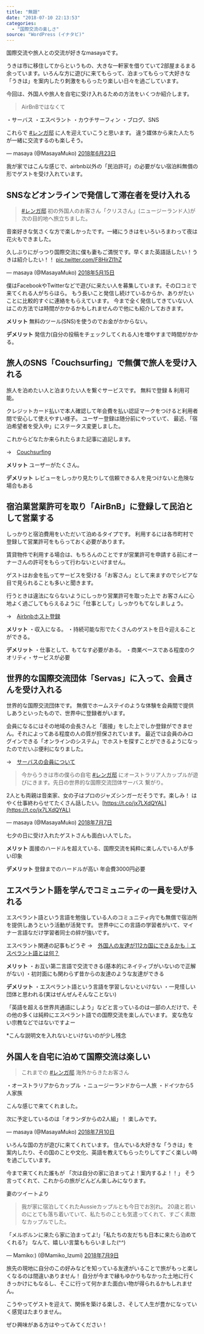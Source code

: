```yaml
---
title: "無題"
date: "2018-07-10 22:13:53"
categories:
  - "国際交流の楽しさ"
source: "WordPress (イナタビ)"
---
```


国際交流や旅人との交流が好きなmasayaです。

うきは市に移住してからというもの、大きな一軒家を借りていて2部屋まるまる余っています。いろんな方に遊びに来てもらって、泊まってもらって大好きな「うきは」を案内したり刺激をもらったり楽しい日々を過ごしています。

今回は、外国人や旅人を自宅に受け入れるための方法をいくつか紹介します。

> AirBnBではなくて

・サーバス
・エスペラント
・カウチサーフィン
・ブログ、SNS

これらで [#レンガ邸](https://twitter.com/hashtag/%E3%83%AC%E3%83%B3%E3%82%AC%E9%82%B8?src=hash&ref_src=twsrc%5Etfw) に人を迎えていこうと思います。
違う媒体から来た人たちが一緒に交流するのも楽しそう。

— masaya (@MasayaMuko) [2018年6月23日](https://twitter.com/MasayaMuko/status/1010374220994437120?ref_src=twsrc%5Etfw)

我が家ではこんな感じで、airbnb以外の「民泊許可」の必要がない宿泊料無償の形でゲストを受け入れています。

## SNSなどオンラインで発信して滞在者を受け入れる

> [#レンガ邸](https://twitter.com/hashtag/%E3%83%AC%E3%83%B3%E3%82%AC%E9%82%B8?src=hash&ref_src=twsrc%5Etfw) 初の外国人のお客さん「クリスさん」(ニュージーランド人)が次の目的地へ旅立ちました。

音楽好きな気さくな方で楽しかったです。一緒にうきはをいろいろまわって夜は花火もできました。

久しぶりにがっつり国際交流に僕も妻もご満悦です。早くまた英語話したい！うきは紹介したい！！ [pic.twitter.com/F8HirZl1hZ](https://t.co/F8HirZl1hZ)

— masaya (@MasayaMuko) [2018年5月15日](https://twitter.com/MasayaMuko/status/996276419515695104?ref_src=twsrc%5Etfw)

僕はFacebookやTwitterなどで遊びに来たい人を募集しています。その口コミで来てくれる人がちらほら。
もう長いこと発信し続けているからか、ありがたいことに比較的すぐに連絡をもらえています。
今まで全く発信してきていない人はこの方法では時間がかかるかもしれませんので他にも紹介しておきます。

**メリット**
無料のツール(SNS)を使うのでお金がかからない。

**デメリット**
発信力(自分の投稿をチェックしてくれる人)を増やすまで時間がかかる。

## 旅人のSNS「Couchsurfing」で無償で旅人を受け入れる

旅人を泊めたい人と泊まりたい人を繋ぐサービスです。
無料で登録 & 利用可能。

クレジットカード払いで本人確認して年会費を払い認証マークをつけると利用者間で安心して使えやすい様子。
ユーザー登録は随分前にやっていて、
最近、「宿泊希望者を受入中」にステータス変更しました。

これからどなたか来られたらまた記事に追記します。

→　[Couchsurfing](https://www.couchsurfing.com/dashboard)

**メリット**
ユーザーがたくさん。

**デメリット**
レビューをしっかり見たりして信頼できる人を見つけないと危険な場合もある

## 宿泊業営業許可を取り「AirBnB」に登録して民泊として営業する

しっかりと宿泊費用をいただいて泊めるタイプです。
利用するには各市町村で登録して営業許可をもらっておく必要があります。

賃貸物件で利用する場合は、もちろんのことですが営業許可を申請する前にオーナーさんの許可をもらって行わないといけません。

ゲストはお金を払ってサービスを受ける「お客さん」として来ますのでシビアな目で見られることも多いと聞きます。

行うときは違法にならないようにしっかり営業許可を取った上で
お客さんに心地よく過ごしてもらえるように「仕事として」しっかりもてなしましょう。

→　[Airbnbホスト登録](https://www.airbnb.jp/host/homes)

**メリット**
・収入になる。
・持続可能な形でたくさんのゲストを日々迎えることができる。

**デメリット**
・仕事として、もてなす必要がある。
・商業ベースである程度のクオリティ・サービスが必要

## 世界的な国際交流団体「Servas」に入って、会員さんを受け入れる
世界的な国際交流団体です。
無償でホームステイのような体験を会員間で提供しあうといったもので、世界中に登録者がいます。

会員になるにはその地域の会長さんと「面接」をした上でしか登録ができません。それによってある程度の人の質が担保されています。
最近では会員のみログインできる「オンラインのシステム」でホストを探すことができるようになったのでだいぶ便利になりました。

→　[サーバスの会員について](https://www.servas-japan.org/contents/kaiinninaro.html)

> 今からうきは市の僕らの自宅 [#レンガ邸](https://twitter.com/hashtag/%E3%83%AC%E3%83%B3%E3%82%AC%E9%82%B8?src=hash&ref_src=twsrc%5Etfw) にオーストラリア人カップルが遊びにきます。先日の世界的な国際交流団体サーバス 繋がり。

2人とも両親は音楽家、女の子はプロのジャズシンガーだそうです。楽しみ！
はやく仕事終わらせてたくさん話したい。[https://t.co/jx7LXdQYAL](https://t.co/jx7LXdQYAL)

— masaya (@MasayaMuko) [2018年7月7日](https://twitter.com/MasayaMuko/status/1015461628865798144?ref_src=twsrc%5Etfw)

七夕の日に受け入れたゲストさんも面白い人でした。

**メリット**
面接のハードルを超えている、国際交流を純粋に楽しんでいる人が多い印象

**デメリット**
登録までのハードルが高い
年会費3000円必要

## エスペラント語を学んでコミュニティの一員を受け入れる

エスペラント語という言語を勉強している人のコミュニティ内でも無償で宿泊所を提供しあうという活動が活発です。
世界中にこの言語の学習者がいて、マイナー言語なだけ学習者同士の絆が強いです。

エスペラント関連の記事もどうぞ
→　[外国人の友達が112カ国にできるかも｜エスペラント語とは何？](https://masayamuko.com/esperanto/)

**メリット**
・お互い第二言語で交流できる(基本的にネイティブがいないので正解がない)
・初対面にも関わらず昔からの友達のような友達ができる

**デメリット**
・エスペラント語という言語を学習しないといけない
・一見怪しい団体と思われる(実はぜんぜんそんなことない)

「英語を超える世界共通語にしよう」などと言っているのは一部の人だけで、その他の多くは純粋にエスペラント語での国際交流を楽しんでいます。
変な危ない宗教などではないですよー

*こんな説明文を入れないといけないのが少し残念

## 外国人を自宅に泊めて国際交流は楽しい

> これまでの  [#レンガ邸](https://twitter.com/hashtag/%E3%83%AC%E3%83%B3%E3%82%AC%E9%82%B8?src=hash&ref_src=twsrc%5Etfw)
海外からきたお客さん

・オーストラリアからカップル
・ニュージーランドから一人旅
・ドイツから5人家族

こんな感じで来てくれました。

次に予定しているのは「オランダからの2人組」！
楽しみです。

— masaya (@MasayaMuko) [2018年7月10日](https://twitter.com/MasayaMuko/status/1016664277673865217?ref_src=twsrc%5Etfw)

いろんな国の方が遊びに来てくれています。
住んでいる大好きな「うきは」を案内したり、その国のことや文化、英語を教えてもらったりしてすごく楽しい時を過ごしています。

今まで来てくれた誰もが
「次は自分の家に泊まってよ！案内するよ！！」
そう言ってくれて、これからの旅がどんどん楽しみになります。

妻のツイートより
> 我が家に宿泊してくれたAussieカップルとも今日でお別れ。
20歳と若いのにとても落ち着いていて、私たちのことも気遣ってくれて、すごく素敵なカップルでした。

「メルボルンに来たら家に泊まってよ!」「私たちの友だちも日本に来たら泊めてくれる?」
なんて、嬉しい言葉ももらいました(^^)

— Mamiko:) (@Mamiko_Izumi) [2018年7月9日](https://twitter.com/Mamiko_Izumi/status/1016122211155918848?ref_src=twsrc%5Etfw)

旅先の現地に自分のこの好みなどを知っている友達がいることで旅がもっと楽しくなるのは間違いありません！
自分が今まで縁もゆかりもなかった土地に行くきっかけにもなるし、そこに行って何かまた面白い物が得られるかもしれません。

こうやってゲストを迎えて、関係を築ける楽しさ、そして人生が豊かになっていく感覚はたまりません。

ぜひ興味がある方はやってみてください！